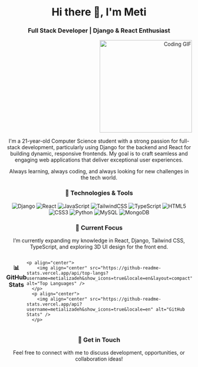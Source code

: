 <h1 align="center">Hi there 👋, I'm Meti</h1>
<h3 align="center">Full Stack Developer | Django & React Enthusiast</h3>

<p align="right">
  <img src="https://media.giphy.com/media/13HgwGsXF0aiGY/giphy.gif" alt="Coding GIF" width="250"/>
</p>

<p align="center">
  I'm a 21-year-old Computer Science student with a strong passion for full-stack development, particularly using Django for the backend and React for building dynamic, responsive frontends. My goal is to craft seamless and engaging web applications that deliver exceptional user experiences.
</p>

<p align="center">
  Always learning, always coding, and always looking for new challenges in the tech world.
</p>

<h3 align="center">🔧 Technologies & Tools</h3>

<p align="center">
  <img src="https://img.shields.io/badge/Code-Django-blue" alt="Django" />
  <img src="https://img.shields.io/badge/Code-React-blue" alt="React" />
  <img src="https://img.shields.io/badge/Code-JavaScript-yellow" alt="JavaScript" />
  <img src="https://img.shields.io/badge/Code-TailwindCSS-teal" alt="TailwindCSS" />
  <img src="https://img.shields.io/badge/Code-Typescript-blue" alt="TypeScript" />
  <img src="https://img.shields.io/badge/Code-HTML5-orange" alt="HTML5" />
  <img src="https://img.shields.io/badge/Code-CSS3-blue" alt="CSS3" />
  <img src="https://img.shields.io/badge/Code-Python-green" alt="Python" />
  <img src="https://img.shields.io/badge/Database-MySQL-orange" alt="MySQL" />
  <img src="https://img.shields.io/badge/Database-MongoDB-green" alt="MongoDB" />
</p>

<h3 align="center">🌱 Current Focus</h3>
<p align="center">
  I’m currently expanding my knowledge in React, Django, Tailwind CSS, TypeScript, and exploring 3D UI design for the front end.
</p>

<div style="display: flex;">
    <h3 align="center">📊 GitHub Stats</h3>

    <p align="center">
        <img align="center" src="https://github-readme-stats.vercel.app/api/top-langs?username=metializadeh&show_icons=true&locale=en&layout=compact" alt="Top Languages" />
      </p>
      <p align="center">
        <img align="center" src="https://github-readme-stats.vercel.app/api?username=metializadeh&show_icons=true&locale=en" alt="GitHub Stats" />
      </p>
</div>


<h3 align="center">💬 Get in Touch</h3>
<p align="center">
  Feel free to connect with me to discuss development, opportunities, or collaboration ideas!
</p>
